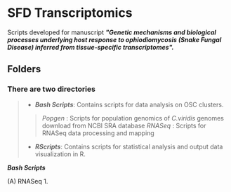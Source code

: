 # SFD Transcriptomics
Scripts developed for manuscript **_"Genetic mechanisms and biological processes underlying host response to ophiodiomycosis (Snake Fungal Disease) inferred from tissue-specific transcriptomes"._**

## Folders ##

### There are two directories
> - ***_Bash Scripts_***: Contains scripts for data analysis on OSC clusters.
>> _Popgen_ : Scripts for population genomics of _C.viridis_ genomes download from NCBI SRA database
>> _RNASeq_ : Scripts for RNASeq data processing and mapping
> - ***_RScripts_***: Contains scripts for statistical analysis and output data visualization in R.

***_Bash Scripts_***

(A) RNASeq
1. 

